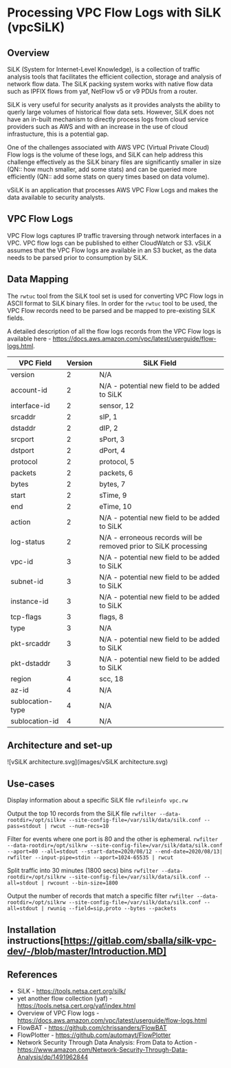 # Processing VPC Flow Logs with SiLK (vpcSiLK)

## Overview 
SiLK (System for Internet-Level Knowledge), is a collection of traffic analysis tools that facilitates the efficient collection, storage and analysis of network flow data. The SiLK packing system works with native flow data such as IPFIX flows from yaf, NetFlow v5 or v9 PDUs from a router. 

SiLK is very useful for security analysts as it provides analysts the ability to querly large volumes of historical flow data sets. However, SiLK does not have an in-built mechanism to directly process logs from cloud service providers such as AWS and with an increase in the use of cloud infrastucture, this is a potential gap. 

One of the challenges associated with AWS VPC (Virtual Private Cloud) Flow logs is the volume of these logs, and SiLK can help address this challenge effectively as the SiLK binary files are significantly smaller in size (QN:: how much smaller, add some stats) and can be queried more efficiently (QN:: add some stats on query times based on data volume). 

vSiLK is an application that processes AWS VPC Flow Logs and makes the data available to security analysts. 

## VPC Flow Logs
VPC Flow logs captures IP traffic traversing through network interfaces in a VPC. VPC flow logs can be published to either CloudWatch or S3. vSiLK assumes that the VPC Flow logs are available in an S3 bucket, as the data needs to be parsed prior to consumption by SiLK.  

## Data Mapping 
The `rwtuc` tool from the SiLK tool set is used for converting VPC Flow logs in ASCII format to SiLK binary files. In order for the `rwtuc` tool to be used, the VPC Flow records need to be parsed and be mapped to pre-existing SiLK fields. 

A detailed description of all the flow logs records from the VPC Flow logs is available here - https://docs.aws.amazon.com/vpc/latest/userguide/flow-logs.html. 

| VPC Field  | Version | SiLK Field |
|---|---|---|
| version | 2 | N/A |
| account-id | 2 | N/A - potential new field to be added to SiLK |
| interface-id | 2 | sensor, 12 | 
| srcaddr | 2 | sIP, 1 | 
| dstaddr | 2 | dIP, 2 | 
| srcport | 2 | sPort, 3 | 
| dstport | 2 | dPort, 4 | 
| protocol | 2 | protocol, 5 | 
| packets | 2 | packets, 6 | 
| bytes | 2 | bytes, 7 | 
| start | 2 | sTime, 9 | 
| end | 2 | eTime, 10 | 
| action | 2 | N/A - potential new field to be added to SiLK |
| log-status | 2 | N/A - erroneous records will be removed prior to SiLK processing | 
| vpc-id | 3 | N/A - potential new field to be added to SiLK |
| subnet-id | 3 | N/A - potential new field to be added to SiLK |
| instance-id | 3 | N/A - potential new field to be added to SiLK | 
| tcp-flags | 3 | flags, 8 | 
| type | 3 | N/A | 
| pkt-srcaddr | 3 | N/A - potential new field to be added to SiLK | 
| pkt-dstaddr | 3 | N/A - potential new field to be added to SiLK | 
| region | 4 | scc, 18 | 
| az-id | 4 | N/A | 
| sublocation-type | 4 | N/A | 
| sublocation-id | 4 | N/A | 

## Architecture and set-up

![vSiLK architecture.svg](images/vSiLK architecture.svg)

## Use-cases 
Display information about a specific SiLK file
`rwfileinfo vpc.rw`

Output the top 10 records from the SiLK file
`rwfilter --data-rootdir=/opt/silkrw --site-config-file=/var/silk/data/silk.conf --pass=stdout | rwcut --num-recs=10` 

Filter for events where one port is 80 and the other is ephemeral. 
`rwfilter --data-rootdir=/opt/silkrw --site-config-file=/var/silk/data/silk.conf --aport=80 --all=stdout --start-date=2020/08/12 --end-date=2020/08/13| rwfilter --input-pipe=stdin --aport=1024-65535 | rwcut `

Split traffic into 30 minutes (1800 secs) bins
`rwfilter --data-rootdir=/opt/silkrw --site-config-file=/var/silk/data/silk.conf --all=stdout | rwcount --bin-size=1800`

Output the number of records that match a specific filter 
`rwfilter --data-rootdir=/opt/silkrw --site-config-file=/var/silk/data/silk.conf --all=stdout | rwuniq --field=sip,proto --bytes --packets`

## Installation instructions[https://gitlab.com/sballa/silk-vpc-dev/-/blob/master/Introduction.MD]  

## References
* SiLK - https://tools.netsa.cert.org/silk/
* yet another flow collection (yaf) - https://tools.netsa.cert.org/yaf/index.html 
* Overview of VPC Flow logs - https://docs.aws.amazon.com/vpc/latest/userguide/flow-logs.html
* FlowBAT - https://github.com/chrissanders/FlowBAT
* FlowPlotter - https://github.com/automayt/FlowPlotter
* Network Security Through Data Analysis: From Data to Action - https://www.amazon.com/Network-Security-Through-Data-Analysis/dp/1491962844
